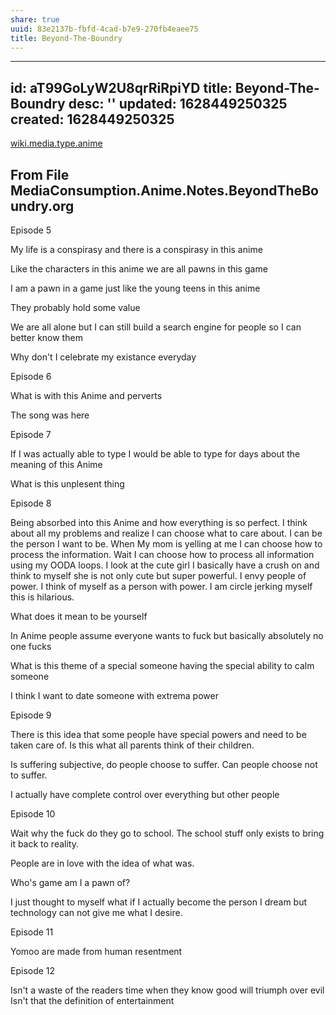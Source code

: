 ```yaml
---
share: true
uuid: 83e2137b-fbfd-4cad-b7e9-270fb4eaee75
title: Beyond-The-Boundry
---
```

---
id: aT99GoLyW2U8qrRiRpiYD
title: Beyond-The-Boundry
desc: ''
updated: 1628449250325
created: 1628449250325
---
[wiki.media.type.anime](/a0b15bdd-022a-4893-b12a-db25bfb5e041)

From File MediaConsumption.Anime.Notes.BeyondTheBoundry.org
-----------------------------------------------------------

Episode 5

My life is a conspirasy and there is a conspirasy in this anime

Like the characters in this anime we are all pawns in this game

I am a pawn in a game just like the young teens in this anime

They probably hold some value

We are all alone but I can still build a search engine for people so I can better know them

Why don't I celebrate my existance everyday

Episode 6

What is with this Anime and perverts

The song was here

Episode 7

If I was actually able to type I would be able to type for days about the meaning of this Anime

What is this unplesent thing

Episode 8

Being absorbed into this Anime and how everything is so perfect. I think about all my problems and realize I can choose what to care about. I can be the person I want to be. When My mom is yelling at me I can choose how to process the information. Wait I can choose how to process all information using my OODA loops. I look at the cute girl I basically have a crush on and think to myself she is not only cute but super powerful. I envy people of power. I think of myself as a person with power. I am circle jerking myself this is hilarious.

What does it mean to be yourself

In Anime people assume everyone wants to fuck but basically absolutely no one fucks

What is this theme of a special someone having the special ability to calm someone

I think I want to date someone with extrema power

Episode 9

There is this idea that some people have special powers and need to be taken care of. Is this what all parents think of their children.

Is suffering subjective, do people choose to suffer. Can people choose not to suffer.

I actually have complete control over everything but other people

Episode 10

Wait why the fuck do they go to school. The school stuff only exists to bring it back to reality.

People are in love with the idea of what was.

Who's game am I a pawn of?

I just thought to myself what if I actually become the person I dream but technology can not give me what I desire.

Episode 11

Yomoo are made from human resentment

Episode 12

Isn't a waste of the readers time when they know good will triumph over evil Isn't that the definition of entertainment
